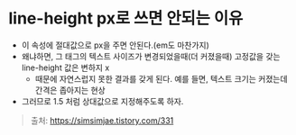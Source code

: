 # line-height px로 쓰면 안되는 이유
* 이 속성에 절대값으로 px을 주면 안된다.(em도 마찬가지)
* 왜냐하면, 그 태그의 텍스트 사이즈가 변경되었을때(더 커졌을때) 고정값을 갖는 line-height 값은 변하지 x
    * 때문에 자연스럽지 못한 결과를 갖게 된다. 예를 들면, 텍스트 크기는 커졌는데 간격은 좁아지는 현상
* 그러므로 1.5 처럼 상대값으로 지정해주도록 하자.

> 출처: https://simsimjae.tistory.com/331

